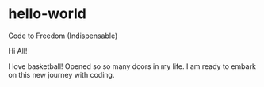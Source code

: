 # hello-world
Code to Freedom (Indispensable)

Hi All!

I love basketball! Opened so so many doors in my life. 
I am ready to embark on this new journey with coding.
